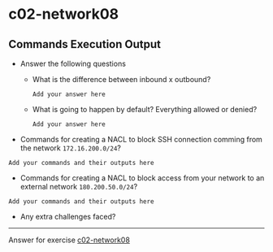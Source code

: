 # c02-network08

## Commands Execution Output

- Answer the following questions
  - What is the difference between inbound x outbound?
    ```
    Add your answer here
    ```
    
  - What is going to happen by default? Everything allowed or denied?
    ```
    Add your answer here
    ```
    

- Commands for creating a NACL to block SSH connection comming from the network `172.16.200.0/24`?

```
Add your commands and their outputs here
```

- Commands for creating a NACL to block access from your network to an external network `180.200.50.0/24`?

```
Add your commands and their outputs here
```

- Any extra challenges faced?

<!-- Don't change anything below this point-->
***
Answer for exercise [c02-network08](https://github.com/devopsacademyau/academy/blob/80a940b39bc3ae40378abe7af015cb3c207463f6/classes/02class/exercises/c02-network08/README.md)